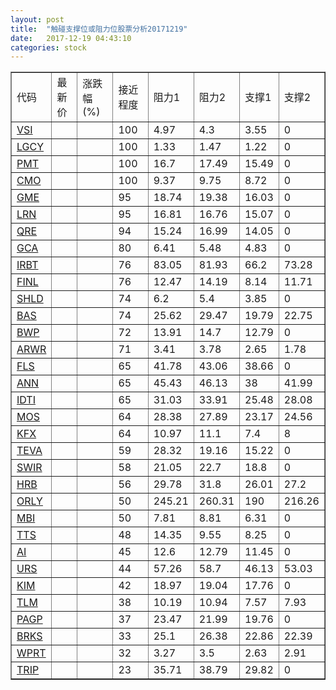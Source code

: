 ```yaml
---
layout: post
title:  "触碰支撑位或阻力位股票分析20171219"
date:   2017-12-19 04:43:10
categories: stock
---
```

<script type="text/javascript">
var stockList = []
stockList.push('gb_vsi');
stockList.push('gb_lgcy');
stockList.push('gb_pmt');
stockList.push('gb_cmo');
stockList.push('gb_gme');
stockList.push('gb_lrn');
stockList.push('gb_qre');
stockList.push('gb_gca');
stockList.push('gb_irbt');
stockList.push('gb_finl');
stockList.push('gb_shld');
stockList.push('gb_bas');
stockList.push('gb_bwp');
stockList.push('gb_arwr');
stockList.push('gb_fls');
stockList.push('gb_ann');
stockList.push('gb_idti');
stockList.push('gb_mos');
stockList.push('gb_kfx');
stockList.push('gb_teva');
stockList.push('gb_swir');
stockList.push('gb_hrb');
stockList.push('gb_orly');
stockList.push('gb_mbi');
stockList.push('gb_tts');
stockList.push('gb_ai');
stockList.push('gb_urs');
stockList.push('gb_kim');
stockList.push('gb_tlm');
stockList.push('gb_pagp');
stockList.push('gb_brks');
stockList.push('gb_wprt');
stockList.push('gb_trip');
</script>
<table border="1">
 <tr>
 <td>代码</td>
 <td>最新价</td>
 <td>涨跌幅(%)</td>
 <td>接近程度</td>
 <td>阻力1</td>
 <td>阻力2</td>
 <td>支撑1</td>
 <td>支撑2</td>
</tr>
  <tr id="vsi" class="red">
  <td><a href="http://stock.finance.sina.com.cn/usstock/quotes/VSI.html" target="_blank">VSI</a></td><td></td><td></td><td>100</td><td>4.97</td><td>4.3</td><td>3.55</td><td>0</td></tr>
  <tr id="lgcy" class="green">
  <td><a href="http://stock.finance.sina.com.cn/usstock/quotes/LGCY.html" target="_blank">LGCY</a></td><td></td><td></td><td>100</td><td>1.33</td><td>1.47</td><td>1.22</td><td>0</td></tr>
  <tr id="pmt" class="red">
  <td><a href="http://stock.finance.sina.com.cn/usstock/quotes/PMT.html" target="_blank">PMT</a></td><td></td><td></td><td>100</td><td>16.7</td><td>17.49</td><td>15.49</td><td>0</td></tr>
  <tr id="cmo" class="red">
  <td><a href="http://stock.finance.sina.com.cn/usstock/quotes/CMO.html" target="_blank">CMO</a></td><td></td><td></td><td>100</td><td>9.37</td><td>9.75</td><td>8.72</td><td>0</td></tr>
  <tr id="gme" class="red">
  <td><a href="http://stock.finance.sina.com.cn/usstock/quotes/GME.html" target="_blank">GME</a></td><td></td><td></td><td>95</td><td>18.74</td><td>19.38</td><td>16.03</td><td>0</td></tr>
  <tr id="lrn" class="red">
  <td><a href="http://stock.finance.sina.com.cn/usstock/quotes/LRN.html" target="_blank">LRN</a></td><td></td><td></td><td>95</td><td>16.81</td><td>16.76</td><td>15.07</td><td>0</td></tr>
  <tr id="qre" class="red">
  <td><a href="http://stock.finance.sina.com.cn/usstock/quotes/QRE.html" target="_blank">QRE</a></td><td></td><td></td><td>94</td><td>15.24</td><td>16.99</td><td>14.05</td><td>0</td></tr>
  <tr id="gca" class="green">
  <td><a href="http://stock.finance.sina.com.cn/usstock/quotes/GCA.html" target="_blank">GCA</a></td><td></td><td></td><td>80</td><td>6.41</td><td>5.48</td><td>4.83</td><td>0</td></tr>
  <tr id="irbt" class="green">
  <td><a href="http://stock.finance.sina.com.cn/usstock/quotes/IRBT.html" target="_blank">IRBT</a></td><td></td><td></td><td>76</td><td>83.05</td><td>81.93</td><td>66.2</td><td>73.28</td></tr>
  <tr id="finl" class="red">
  <td><a href="http://stock.finance.sina.com.cn/usstock/quotes/FINL.html" target="_blank">FINL</a></td><td></td><td></td><td>76</td><td>12.47</td><td>14.19</td><td>8.14</td><td>11.71</td></tr>
  <tr id="shld" class="green">
  <td><a href="http://stock.finance.sina.com.cn/usstock/quotes/SHLD.html" target="_blank">SHLD</a></td><td></td><td></td><td>74</td><td>6.2</td><td>5.4</td><td>3.85</td><td>0</td></tr>
  <tr id="bas" class="green">
  <td><a href="http://stock.finance.sina.com.cn/usstock/quotes/BAS.html" target="_blank">BAS</a></td><td></td><td></td><td>74</td><td>25.62</td><td>29.47</td><td>19.79</td><td>22.75</td></tr>
  <tr id="bwp" class="red">
  <td><a href="http://stock.finance.sina.com.cn/usstock/quotes/BWP.html" target="_blank">BWP</a></td><td></td><td></td><td>72</td><td>13.91</td><td>14.7</td><td>12.79</td><td>0</td></tr>
  <tr id="arwr" class="red">
  <td><a href="http://stock.finance.sina.com.cn/usstock/quotes/ARWR.html" target="_blank">ARWR</a></td><td></td><td></td><td>71</td><td>3.41</td><td>3.78</td><td>2.65</td><td>1.78</td></tr>
  <tr id="fls" class="red">
  <td><a href="http://stock.finance.sina.com.cn/usstock/quotes/FLS.html" target="_blank">FLS</a></td><td></td><td></td><td>65</td><td>41.78</td><td>43.06</td><td>38.66</td><td>0</td></tr>
  <tr id="ann" class="red">
  <td><a href="http://stock.finance.sina.com.cn/usstock/quotes/ANN.html" target="_blank">ANN</a></td><td></td><td></td><td>65</td><td>45.43</td><td>46.13</td><td>38</td><td>41.99</td></tr>
  <tr id="idti" class="green">
  <td><a href="http://stock.finance.sina.com.cn/usstock/quotes/IDTI.html" target="_blank">IDTI</a></td><td></td><td></td><td>65</td><td>31.03</td><td>33.91</td><td>25.48</td><td>28.08</td></tr>
  <tr id="mos" class="green">
  <td><a href="http://stock.finance.sina.com.cn/usstock/quotes/MOS.html" target="_blank">MOS</a></td><td></td><td></td><td>64</td><td>28.38</td><td>27.89</td><td>23.17</td><td>24.56</td></tr>
  <tr id="kfx" class="green">
  <td><a href="http://stock.finance.sina.com.cn/usstock/quotes/KFX.html" target="_blank">KFX</a></td><td></td><td></td><td>64</td><td>10.97</td><td>11.1</td><td>7.4</td><td>8</td></tr>
  <tr id="teva" class="red">
  <td><a href="http://stock.finance.sina.com.cn/usstock/quotes/TEVA.html" target="_blank">TEVA</a></td><td></td><td></td><td>59</td><td>28.32</td><td>19.16</td><td>15.22</td><td>0</td></tr>
  <tr id="swir" class="red">
  <td><a href="http://stock.finance.sina.com.cn/usstock/quotes/SWIR.html" target="_blank">SWIR</a></td><td></td><td></td><td>58</td><td>21.05</td><td>22.7</td><td>18.8</td><td>0</td></tr>
  <tr id="hrb" class="green">
  <td><a href="http://stock.finance.sina.com.cn/usstock/quotes/HRB.html" target="_blank">HRB</a></td><td></td><td></td><td>56</td><td>29.78</td><td>31.8</td><td>26.01</td><td>27.2</td></tr>
  <tr id="orly" class="green">
  <td><a href="http://stock.finance.sina.com.cn/usstock/quotes/ORLY.html" target="_blank">ORLY</a></td><td></td><td></td><td>50</td><td>245.21</td><td>260.31</td><td>190</td><td>216.26</td></tr>
  <tr id="mbi" class="red">
  <td><a href="http://stock.finance.sina.com.cn/usstock/quotes/MBI.html" target="_blank">MBI</a></td><td></td><td></td><td>50</td><td>7.81</td><td>8.81</td><td>6.31</td><td>0</td></tr>
  <tr id="tts" class="red">
  <td><a href="http://stock.finance.sina.com.cn/usstock/quotes/TTS.html" target="_blank">TTS</a></td><td></td><td></td><td>48</td><td>14.35</td><td>9.55</td><td>8.25</td><td>0</td></tr>
  <tr id="ai" class="red">
  <td><a href="http://stock.finance.sina.com.cn/usstock/quotes/AI.html" target="_blank">AI</a></td><td></td><td></td><td>45</td><td>12.6</td><td>12.79</td><td>11.45</td><td>0</td></tr>
  <tr id="urs" class="green">
  <td><a href="http://stock.finance.sina.com.cn/usstock/quotes/URS.html" target="_blank">URS</a></td><td></td><td></td><td>44</td><td>57.26</td><td>58.7</td><td>46.13</td><td>53.03</td></tr>
  <tr id="kim" class="red">
  <td><a href="http://stock.finance.sina.com.cn/usstock/quotes/KIM.html" target="_blank">KIM</a></td><td></td><td></td><td>42</td><td>18.97</td><td>19.04</td><td>17.76</td><td>0</td></tr>
  <tr id="tlm" class="green">
  <td><a href="http://stock.finance.sina.com.cn/usstock/quotes/TLM.html" target="_blank">TLM</a></td><td></td><td></td><td>38</td><td>10.19</td><td>10.94</td><td>7.57</td><td>7.93</td></tr>
  <tr id="pagp" class="red">
  <td><a href="http://stock.finance.sina.com.cn/usstock/quotes/PAGP.html" target="_blank">PAGP</a></td><td></td><td></td><td>37</td><td>23.47</td><td>21.99</td><td>19.76</td><td>0</td></tr>
  <tr id="brks" class="red">
  <td><a href="http://stock.finance.sina.com.cn/usstock/quotes/BRKS.html" target="_blank">BRKS</a></td><td></td><td></td><td>33</td><td>25.1</td><td>26.38</td><td>22.86</td><td>22.39</td></tr>
  <tr id="wprt" class="green">
  <td><a href="http://stock.finance.sina.com.cn/usstock/quotes/WPRT.html" target="_blank">WPRT</a></td><td></td><td></td><td>32</td><td>3.27</td><td>3.5</td><td>2.63</td><td>2.91</td></tr>
  <tr id="trip" class="red">
  <td><a href="http://stock.finance.sina.com.cn/usstock/quotes/TRIP.html" target="_blank">TRIP</a></td><td></td><td></td><td>23</td><td>35.71</td><td>38.79</td><td>29.82</td><td>0</td></tr>
</table>
